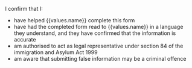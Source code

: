 I confirm that I:
  - have helped {{values.name}} complete this form
  - have had the completed form read to {{values.name}} in a language they understand, and they have confirmed that the information is accurate
  - am authorised to act as legal representative under section 84 of the immigration and Asylum Act 1999
  - am aware that submitting false information may be a criminal offence